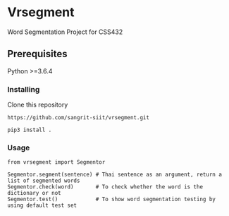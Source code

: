 # Vrsegment

Word Segmentation Project for CSS432

## Prerequisites
Python >=3.6.4

### Installing
Clone this repository
```
https://github.com/sangrit-siit/vrsegment.git
```
```
pip3 install .
```

### Usage
```
from vrsegment import Segmentor

Segmentor.segment(sentence) # Thai sentence as an argument, return a list of segmented words
Segmentor.check(word)       # To check whether the word is the dictionary or not
Segmentor.test()            # To show word segmentation testing by using default test set
```
